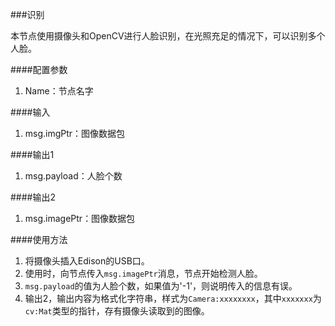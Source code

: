 ###识别

本节点使用摄像头和OpenCV进行人脸识别，在光照充足的情况下，可以识别多个人脸。

####配置参数
1. Name：节点名字

####输入
1. msg.imgPtr：图像数据包

####输出1
1. msg.payload：人脸个数

####输出2
1. msg.imagePtr：图像数据包

####使用方法
1. 将摄像头插入Edison的USB口。
2. 使用时，向节点传入`msg.imagePtr`消息，节点开始检测人脸。
3. `msg.payload`的值为人脸个数，如果值为'-1'，则说明传入的信息有误。
4. 输出2，输出内容为格式化字符串，样式为`Camera:xxxxxxxx`，其中`xxxxxxx`为`cv:Mat`类型的指针，存有摄像头读取到的图像。